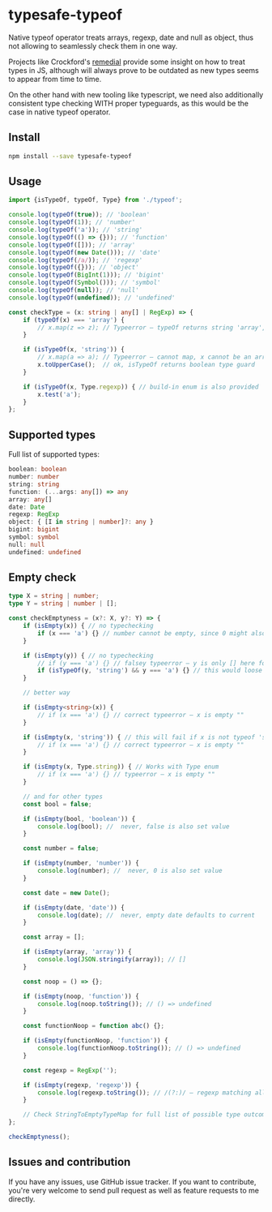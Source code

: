 # typesafe-typeof

Native typeof operator treats arrays, regexp, date and null as object, thus not allowing to seamlessly check them in one way.

Projects like Crockford's [remedial](http://www.crockford.com/javascript/remedial.html) provide some insight on how to treat types in JS,
although will always prove to be outdated as new types seems to appear from time to time. 

On the other hand with new tooling like typescript, we need also additionally consistent type checking WITH proper typeguards,
as this would be the case in native typeof operator.

## Install
```sh
npm install --save typesafe-typeof

```

## Usage
```ts
import {isTypeOf, typeOf, Type} from './typeof';

console.log(typeOf(true)); // 'boolean'
console.log(typeOf(1)); // 'number'
console.log(typeOf('a')); // 'string'
console.log(typeOf(() => {})); // 'function'
console.log(typeOf([])); // 'array'
console.log(typeOf(new Date())); // 'date'
console.log(typeOf(/a/)); // 'regexp'
console.log(typeOf({})); // 'object'
console.log(typeOf(BigInt(1))); // 'bigint'
console.log(typeOf(Symbol())); // 'symbol'
console.log(typeOf(null)); // 'null'
console.log(typeOf(undefined)); // 'undefined'

const checkType = (x: string | any[] | RegExp) => {
    if (typeOf(x) === 'array') {
        // x.map(z => z); // Typeerror – typeOf returns string 'array', so no typechecking here
    }

    if (isTypeOf(x, 'string')) {
        // x.map(a => a); // Typeerror – cannot map, x cannot be an array.
        x.toUpperCase();  // ok, isTypeOf returns boolean type guard
    }

    if (isTypeOf(x, Type.regexp)) { // build-in enum is also provided
        x.test('a');
    }
};
```

## Supported types
Full list of supported types:
```ts
boolean: boolean
number: number
string: string
function: (...args: any[]) => any
array: any[]
date: Date
regexp: RegExp
object: { [I in string | number]?: any }
bigint: bigint
symbol: symbol
null: null
undefined: undefined
```

## Empty check
```ts
type X = string | number;
type Y = string | number | [];

const checkEmptyness = (x?: X, y?: Y) => {
    if (isEmpty(x)) { // no typechecking
        if (x === 'a') {} // number cannot be empty, since 0 might also be set value, no typeerror here
    }

    if (isEmpty(y)) { // no typechecking
        // if (y === 'a') {} // falsey typeerror – y is only [] here for some reason
        if (isTypeOf(y, 'string') && y === 'a') {} // this would loose y's empty state
    }

    // better way

    if (isEmpty<string>(x)) {
        // if (x === 'a') {} // correct typeerror – x is empty ""
    }

    if (isEmpty(x, 'string')) { // this will fail if x is not typeof 'string'
        // if (x === 'a') {} // correct typeerror – x is empty ""
    }

    if (isEmpty(x, Type.string)) { // Works with Type enum
        // if (x === 'a') {} // typeerror – x is empty ""
    }

    // and for other types
    const bool = false;

    if (isEmpty(bool, 'boolean')) {
        console.log(bool); //  never, false is also set value
    }

    const number = false;

    if (isEmpty(number, 'number')) {
        console.log(number); //  never, 0 is also set value
    }

    const date = new Date();

    if (isEmpty(date, 'date')) {
        console.log(date); //  never, empty date defaults to current
    }

    const array = [];

    if (isEmpty(array, 'array')) {
        console.log(JSON.stringify(array)); // []
    }

    const noop = () => {};

    if (isEmpty(noop, 'function')) {
        console.log(noop.toString()); // () => undefined
    }

    const functionNoop = function abc() {};

    if (isEmpty(functionNoop, 'function')) {
        console.log(functionNoop.toString()); // () => undefined
    }

    const regexp = RegExp('');

    if (isEmpty(regexp, 'regexp')) {
        console.log(regexp.toString()); // /(?:)/ – regexp matching all :)
    }

    // Check StringToEmptyTypeMap for full list of possible type outcomes
};

checkEmptyness();
```

## Issues and contribution
If you have any issues, use GitHub issue tracker.
If you want to contribute, you're very welcome to send pull request as well as feature requests to me directly.



